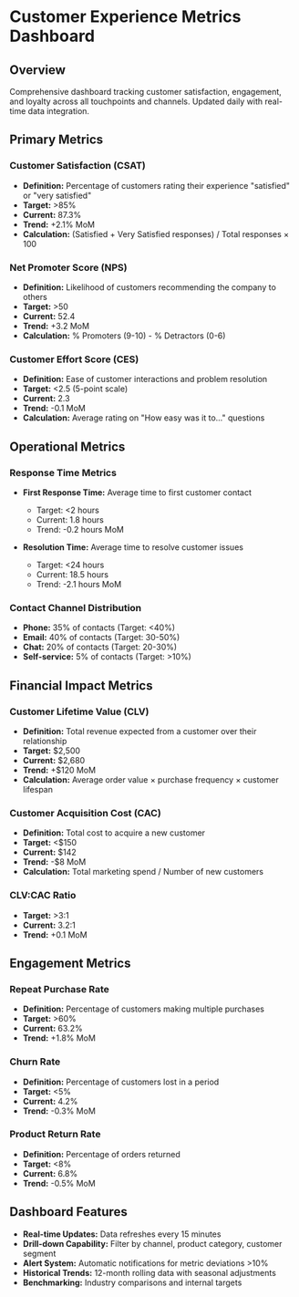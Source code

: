 # Customer Experience Metrics Dashboard

## Overview
Comprehensive dashboard tracking customer satisfaction, engagement, and loyalty across all touchpoints and channels. Updated daily with real-time data integration.

## Primary Metrics

### Customer Satisfaction (CSAT)
- **Definition:** Percentage of customers rating their experience "satisfied" or "very satisfied"
- **Target:** >85%
- **Current:** 87.3%
- **Trend:** +2.1% MoM
- **Calculation:** (Satisfied + Very Satisfied responses) / Total responses × 100

### Net Promoter Score (NPS)
- **Definition:** Likelihood of customers recommending the company to others
- **Target:** >50
- **Current:** 52.4
- **Trend:** +3.2 MoM
- **Calculation:** % Promoters (9-10) - % Detractors (0-6)

### Customer Effort Score (CES)
- **Definition:** Ease of customer interactions and problem resolution
- **Target:** <2.5 (5-point scale)
- **Current:** 2.3
- **Trend:** -0.1 MoM
- **Calculation:** Average rating on "How easy was it to..." questions

## Operational Metrics

### Response Time Metrics
- **First Response Time:** Average time to first customer contact
  - Target: <2 hours
  - Current: 1.8 hours
  - Trend: -0.2 hours MoM

- **Resolution Time:** Average time to resolve customer issues
  - Target: <24 hours
  - Current: 18.5 hours
  - Trend: -2.1 hours MoM

### Contact Channel Distribution
- **Phone:** 35% of contacts (Target: <40%)
- **Email:** 40% of contacts (Target: 30-50%)
- **Chat:** 20% of contacts (Target: 20-30%)
- **Self-service:** 5% of contacts (Target: >10%)

## Financial Impact Metrics

### Customer Lifetime Value (CLV)
- **Definition:** Total revenue expected from a customer over their relationship
- **Target:** $2,500
- **Current:** $2,680
- **Trend:** +$120 MoM
- **Calculation:** Average order value × purchase frequency × customer lifespan

### Customer Acquisition Cost (CAC)
- **Definition:** Total cost to acquire a new customer
- **Target:** <$150
- **Current:** $142
- **Trend:** -$8 MoM
- **Calculation:** Total marketing spend / Number of new customers

### CLV:CAC Ratio
- **Target:** >3:1
- **Current:** 3.2:1
- **Trend:** +0.1 MoM

## Engagement Metrics

### Repeat Purchase Rate
- **Definition:** Percentage of customers making multiple purchases
- **Target:** >60%
- **Current:** 63.2%
- **Trend:** +1.8% MoM

### Churn Rate
- **Definition:** Percentage of customers lost in a period
- **Target:** <5%
- **Current:** 4.2%
- **Trend:** -0.3% MoM

### Product Return Rate
- **Definition:** Percentage of orders returned
- **Target:** <8%
- **Current:** 6.8%
- **Trend:** -0.5% MoM

## Dashboard Features
- **Real-time Updates:** Data refreshes every 15 minutes
- **Drill-down Capability:** Filter by channel, product category, customer segment
- **Alert System:** Automatic notifications for metric deviations >10%
- **Historical Trends:** 12-month rolling data with seasonal adjustments
- **Benchmarking:** Industry comparisons and internal targets
